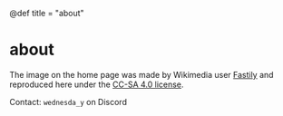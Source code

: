 @def title = "about"

# about

The image on the home page was
made by Wikimedia user
[Fastily](https://commons.wikimedia.org/wiki/File:Black_and_White_Cat_Sketch.svg)
and reproduced here under the [CC-SA 4.0 license]( https://creativecommons.org/licenses/by-sa/4.0/
).


Contact: `wednesda_y` on Discord


 

